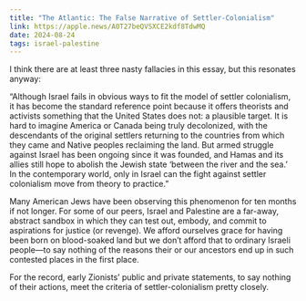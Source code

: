 ```yaml
---
title: "The Atlantic: The False Narrative of Settler-Colonialism"
link: https://apple.news/A0T27beQVSXCE2kdf8TdwMQ
date: 2024-08-24
tags: israel-palestine
---
```


I think there are at least three nasty fallacies in this essay, but this resonates anyway:

“Although Israel fails in obvious ways to fit the model of settler colonialism, it has become the standard reference point because it offers theorists and activists something that the United States does not: a plausible target. It is hard to imagine America or Canada being truly decolonized, with the descendants of the original settlers returning to the countries from which they came and Native peoples reclaiming the land. But armed struggle against Israel has been ongoing since it was founded, and Hamas and its allies still hope to abolish the Jewish state ‘between the river and the sea.’ In the contemporary world, only in Israel can the fight against settler colonialism move from theory to practice.”

Many American Jews have been observing this phenomenon for ten months if not longer. For some of our peers, Israel and Palestine are a far-away, abstract sandbox in which they can test out, embody, and commit to aspirations for justice (or revenge). We afford ourselves grace for having been born on blood-soaked land but we don’t afford that to ordinary Israeli people—to say nothing of the reasons their or our ancestors end up in such contested places in the first place.

For the record, early Zionists’ public and private statements, to say nothing of their actions, meet the criteria of settler-colonialism pretty closely.